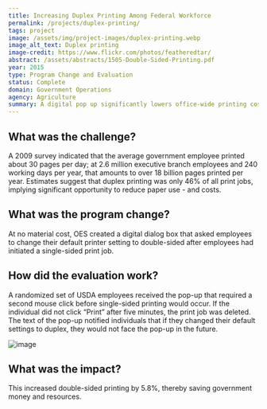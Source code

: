 ```yaml
---
title: Increasing Duplex Printing Among Federal Workforce
permalink: /projects/duplex-printing/
tags: project
image: /assets/img/project-images/duplex-printing.webp
image_alt_text: Duplex printing
image-credit: https://www.flickr.com/photos/featheredtar/
abstract: /assets/abstracts/1505-Double-Sided-Printing.pdf
year: 2015
type: Program Change and Evaluation
status: Complete
domain: Government Operations
agency: Agriculture
summary: A digital pop up significantly lowers office-wide printing costs.
---
```

## What was the challenge?

A 2009 survey indicated that the average government employee printed about 30 pages per day; at 2.6 million executive branch employees and 240 working days per year, that amounts to over 18 billion pages printed per year. Estimates suggest that duplex printing was only 46% of all print jobs, implying significant opportunity to reduce paper use - and costs.

## What was the program change?

At no material cost, OES created a digital dialog box that asked employees to change their default printer setting to double-sided after employees had initiated a single-sided print job.

## How did the evaluation work?

A randomized set of USDA employees received the pop-up that required a second mouse click before single-sided printing would occur. If the individual did not click “Print” after five minutes, the print job was deleted. The text of the pop-up notified individuals that if they changed their default settings to duplex, they would not face the pop-up in the future.

![image]({{site.baseurl}}/assets/img/project-images/1505-image.webp)

## What was the impact?

This increased double-sided printing by 5.8%, thereby saving government money and resources.
